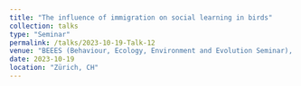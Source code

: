 ```yaml
---
title: "The influence of immigration on social learning in birds"
collection: talks
type: "Seminar"
permalink: /talks/2023-10-19-Talk-12
venue: "BEEES (Behaviour, Ecology, Environment and Evolution Seminar), University of Zürich"
date: 2023-10-19
location: "Zürich, CH"
---
```

